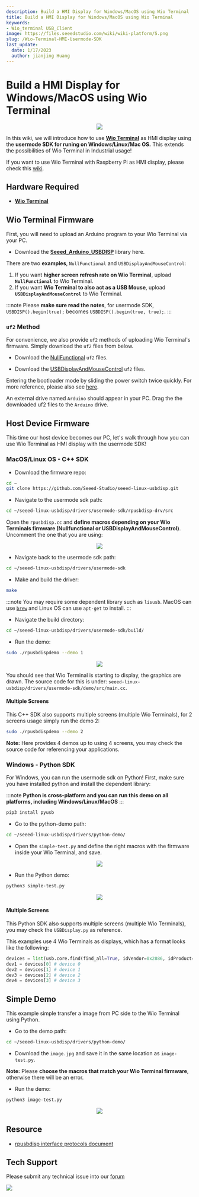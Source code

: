 ```yaml
---
description: Build a HMI Display for Windows/MacOS using Wio Terminal
title: Build a HMI Display for Windows/MacOS using Wio Terminal
keywords:
- Wio_terminal USB_Client
image: https://files.seeedstudio.com/wiki/wiki-platform/S.png
slug: /Wio-Terminal-HMI-Usermode-SDK
last_update:
  date: 1/17/2023
  author: jianjing Huang
---
```


# Build a HMI Display for Windows/MacOS using Wio Terminal

<div align="center"><img src="https://files.seeedstudio.com/wiki/Wio-Terminal-HMI-SDK/banner.png"/></div>

In this wiki, we will introduce how to use [**Wio Terminal**](https://www.seeedstudio.com/Wio-Terminal-p-4509.html) as HMI display using the **usermode SDK for runing on Windows/Linux/Mac OS.** This extends the possibilities of Wio Terminal in Industrial usage!

If you want to use Wio Terminal with Raspberry Pi as HMI display, please check this [wiki](https://wiki.seeedstudio.com/Wio-Terminal-HMI/).

## Hardware Required

- [**Wio Terminal**](https://www.seeedstudio.com/Wio-Terminal-p-4509.html)

## Wio Terminal Firmware

First, you will need to upload an Arduino program to your Wio Terminal via your PC.

- Download the [**Seeed_Arduino_USBDISP**](https://github.com/Seeed-Studio/Seeed_Arduino_USBDISP) library here.

There are two **examples**, `NullFunctional` and `USBDisplayAndMouseControl`:

1. If you want **higher screen refresh rate on Wio Terminal**, upload **`NullFunctional`** to Wio Terminal.
2. If you want **Wio Terminal to also act as a USB Mouse**, upload **`USBDisplayAndMouseControl`** to Wio Terminal.

:::note
Please **make sure read the notes**, for usermode SDK, `USBDISP().begin(true);` becomes `USBDISP().begin(true, true);`.
:::

### `uf2` Method

For convenience, we also provide `uf2` methods of uploading Wio Terminal's firmware. Simply download the `uf2` files from below.

- Download the [NullFunctional](http://files.seeedstudio.com/wiki/Wio-Terminal-HMI-SDK/NullFunctional-sdk.uf2) `uf2` files.

- Download the [USBDisplayAndMouseControl](https://files.seeedstudio.com/wiki/Wio-Terminal-HMI-SDK/USBDisplayAndMouseControl-sdk.uf2) `uf2` files.

Entering the bootloader mode by sliding the power switch twice quickly. For more reference, please also see [here](https://wiki.seeedstudio.com/Wio-Terminal-Getting-Started/#faq).

An external drive named `Arduino` should appear in your PC. Drag the the downloaded uf2 files to the `Arduino` drive.

## Host Device Firmware

This time our host device becomes our PC, let's walk through how you can use Wio Terminal as HMI display with the usermode SDK!

### MacOS/Linux OS - C++ SDK

- Download the firmware repo:

```sh
cd ~
git clone https://github.com/Seeed-Studio/seeed-linux-usbdisp.git
```

- Navigate to the usermode sdk path:

```sh
cd ~/seeed-linux-usbdisp/drivers/usermode-sdk/rpusbdisp-drv/src
```

Open the `rpusbdisp.cc` and **define macros depending on your Wio Terminals firmware (Nullfunctional or USBDisplayAndMouseControl)**. Uncomment the one that you are using:

<div align="center"><img src="https://files.seeedstudio.com/wiki/Wio-Terminal-HMI-SDK/macros.png"/></div>

- Navigate back to the usermode sdk path:

```sh
cd ~/seeed-linux-usbdisp/drivers/usermode-sdk
```

- Make and build the driver:

```sh
make
```

:::note
You may require some dependent library such as `lisusb`. MacOS can use [`brew`](https://brew.sh/) and Linux OS can use `apt-get` to install.
:::

- Navigate the build directory:

```sh
cd ~/seeed-linux-usbdisp/drivers/usermode-sdk/build/
```

- Run the demo:

```sh
sudo ./rpusbdispdemo --demo 1
```

<div align="center"><img src="https://files.seeedstudio.com/wiki/Wio-Terminal-HMI-SDK/demo.gif"/></div>

You should see that Wio Terminal is starting to display, the graphics are drawn. The source code for this is under: `seeed-linux-usbdisp/drivers/usermode-sdk/demo/src/main.cc`.

#### Multiple Screens

This C++ SDK also supports multiple screens (multiple Wio Terminals), for 2 screens usage simply run the demo 2:

```sh
sudo ./rpusbdispdemo --demo 2
```

**Note:** Here provides 4 demos up to using 4 screens, you may check the source code for referencing your applications.

### Windows - Python SDK

For Windows, you can run the usermode sdk on Python! First, make sure you have installed python and install the dependent library:

:::note
**Python is cross-platform and you can run this demo on all platforms, including Windows/Linux/MacOS**
:::

```sh
pip3 install pyusb
```

- Go to the python-demo path:

```sh
cd ~/seeed-linux-usbdisp/drivers/python-demo/
```

- Open the `simple-test.py` and define the right macros with the firmware inside your Wio Terminal, and save.

<div align="center"><img src="https://files.seeedstudio.com/wiki/Wio-Terminal-HMI-SDK/macros-2.png"/></div>

- Run the Python demo:

```sh
python3 simple-test.py
```

<div align="center"><img src="https://files.seeedstudio.com/wiki/Wio-Terminal-HMI-SDK/simple-test.gif"/></div>

#### Multiple Screens

This Python SDK also supports multiple screens (multiple Wio Terminals), you may check the `USBDisplay.py` as reference.

This examples use 4 Wio Terminals as displays, which has a format looks like the following:

```py
devices = list(usb.core.find(find_all=True, idVendor=0x2886, idProduct=0x802D))
dev1 = devices[0] # device 0
dev2 = devices[1] # device 1
dev3 = devices[2] # device 2
dev4 = devices[3] # device 3
```

## Simple Demo

This example simple transfer a image from PC side to the Wio Terminal using Python.

- Go to the demo path:

```sh
cd ~/seeed-linux-usbdisp/drivers/python-demo/
```

- Download the `image.jpg` and save it in the same location as `image-test.py`.

**Note:** Please **choose the macros that match your Wio Terminal firmware**, otherwise there will be an error.

- Run the demo:

```sh
python3 image-test.py
```

<div align="center"><img src="https://files.seeedstudio.com/wiki/Wio-Terminal-HMI-SDK/image-demo.png"/></div>

## Resource

- [rpusbdisp interface protocols document](https://files.seeedstudio.com/wiki/Wio-Terminal-HMI-SDK/rpusbdisp_interface_protocol.pdf)

## Tech Support

Please submit any technical issue into our [forum](https://forum.seeedstudio.com/)<br />
<p style={{textAlign: 'center'}}><a href="https://www.seeedstudio.com/act-4.html?utm_source=wiki&utm_medium=wikibanner&utm_campaign=newproducts" target="_blank"><img src="https://files.seeedstudio.com/wiki/Wiki_Banner/new_product.jpg" /></a></p>
